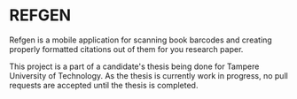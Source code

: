 # REFGEN

Refgen is a mobile application for scanning book barcodes and creating properly formatted citations out of them for you research paper.

This project is a part of a candidate's thesis being done for Tampere University of Technology. As the thesis is currently work in progress, no pull requests are accepted until the thesis is completed.